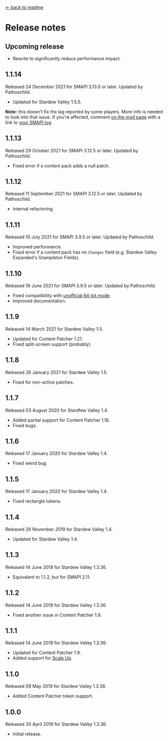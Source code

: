 ﻿﻿[← back to readme](README.md)

# Release notes
## Upcoming release
* Rewrite to significantly reduce performance impact.

## 1.1.14
Released 24 December 2021 for SMAPI 3.13.0 or later. Updated by Pathoschild.

* Updated for Stardew Valley 1.5.5.

**Note:** this doesn't fix the lag reported by some players. More info is needed to look into that
issue. If you're affected, comment [on the mod page](https://www.nexusmods.com/stardewvalley/mods/3853?tab=posts)
with a link to [your SMAPI log](https://smapi.io/log).

## 1.1.13
Released 29 October 2021 for SMAPI 3.12.5 or later. Updated by Pathoschild.

* Fixed error if a content pack adds a null patch.

## 1.1.12
Released 11 September 2021 for SMAPI 3.12.5 or later. Updated by Pathoschild.

* Internal refactoring.

## 1.1.11
Released 10 July 2021 for SMAPI 3.9.5 or later. Updated by Pathoschild.

* Improved performance.
* Fixed error if a content pack has no `Changes` field (e.g. Stardew Valley Expanded's Grampleton Fields).

## 1.1.10
Released 19 June 2021 for SMAPI 3.9.5 or later. Updated by Pathoschild.

* Fixed compatibility with [unofficial 64-bit mode](https://stardewvalleywiki.com/Modding:Migrate_to_64-bit_on_Windows).
* Improved documentation.

## 1.1.9
Released 14 March 2021 for Stardew Valley 1.5.

* Updated for Content Patcher 1.21.
* Fixed split-screen support (probably).

## 1.1.8
Released 26 January 2021 for Stardew Valley 1.5.

* Fixed for non-active patches.

## 1.1.7
Released 03 August 2020 for Stardfew Valley 1.4.

* Added partial support for Content Patcher 1.16.
* Fixed bugs.

## 1.1.6
Released 17 January 2020 for Stardew Valley 1.4.

* Fixed weird bug.

## 1.1.5
Released 17 January 2020 for Stardew Valley 1.4.

* Fixed rectangle tokens.

## 1.1.4
Released 26 November 2019 for Stardew Valley 1.4.

* Updated for Stardew Valley 1.4.

## 1.1.3
Released 14 June 2019 for Stardew Valley 1.3.36.

* Equivalent to 1.1.2, but for SMAPI 2.11.

## 1.1.2
Released 14 June 2019 for Stardew Valley 1.3.36.

* Fixed another issue in Content Patcher 1.9.

## 1.1.1
Released 14 June 2019 for Stardew Valley 1.3.36.

* Updated for Content Patcher 1.9.
* Added support for [Scale Up](https://www.nexusmods.com/stardewvalley/mods/3130).

## 1.1.0
Released 09 May 2019 for Stardew Valley 1.3.36.

* Added Content Patcher token support.

## 1.0.0
Released 30 April 2019 for Stardew Valley 1.3.36.

* Initial release.
